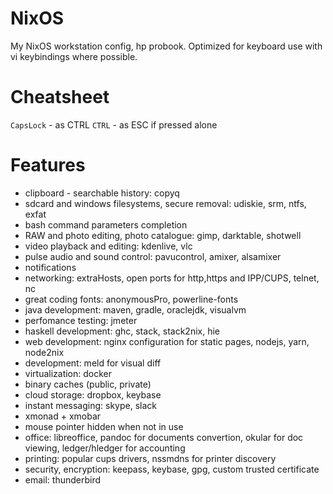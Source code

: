 # NixOS
My NixOS workstation config, hp probook. Optimized for keyboard use with vi
keybindings where possible.

# Cheatsheet
`CapsLock` - as CTRL
`CTRL` - as ESC if pressed alone
# Features
* clipboard - searchable history: copyq
* sdcard and windows filesystems, secure removal: udiskie, srm,
  ntfs, exfat
* bash command parameters completion
* RAW and photo editing, photo catalogue: gimp, darktable, shotwell
* video playback and editing: kdenlive, vlc
* pulse audio and sound control: pavucontrol, amixer, alsamixer
* notifications
* networking: extraHosts, open ports for http,https and IPP/CUPS, telnet, nc
* great coding fonts: anonymousPro, powerline-fonts
* java development: maven, gradle, oraclejdk, visualvm
* perfomance testing: jmeter
* haskell development: ghc, stack, stack2nix, hie
* web development: nginx configuration for static pages, nodejs, yarn, node2nix
* development: meld for visual diff
* virtualization: docker
* binary caches (public, private)
* cloud storage: dropbox, keybase
* instant messaging: skype, slack
* xmonad + xmobar
* mouse pointer hidden when not in use
* office: libreoffice, pandoc for documents convertion, okular for doc viewing,
  ledger/hledger for accounting
* printing: popular cups drivers, nssmdns for printer discovery
* security, encryption: keepass, keybase, gpg, custom trusted certificate
* email: thunderbird
